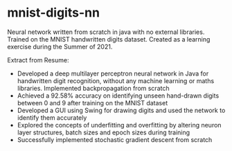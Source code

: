# mnist-digits-nn
Neural network written from scratch in java with no external libraries. Trained on the MNIST handwritten digits dataset. Created as a learning exercise during the Summer of 2021.

Extract from Resume:
- Developed a deep multilayer perceptron neural network in Java for handwritten digit recognition, without any machine learning or maths libraries. Implemented backpropagation from scratch
- Achieved a 92.58% accuracy on identifying unseen hand-drawn digits between 0 and 9 after training on the MNIST dataset
- Developed a GUI using Swing for drawing digits and used the network to identify them accurately
- Explored the concepts of underfitting and overfitting by altering neuron layer structures, batch sizes and epoch sizes during training
- Successfully implemented stochastic gradient descent from scratch
